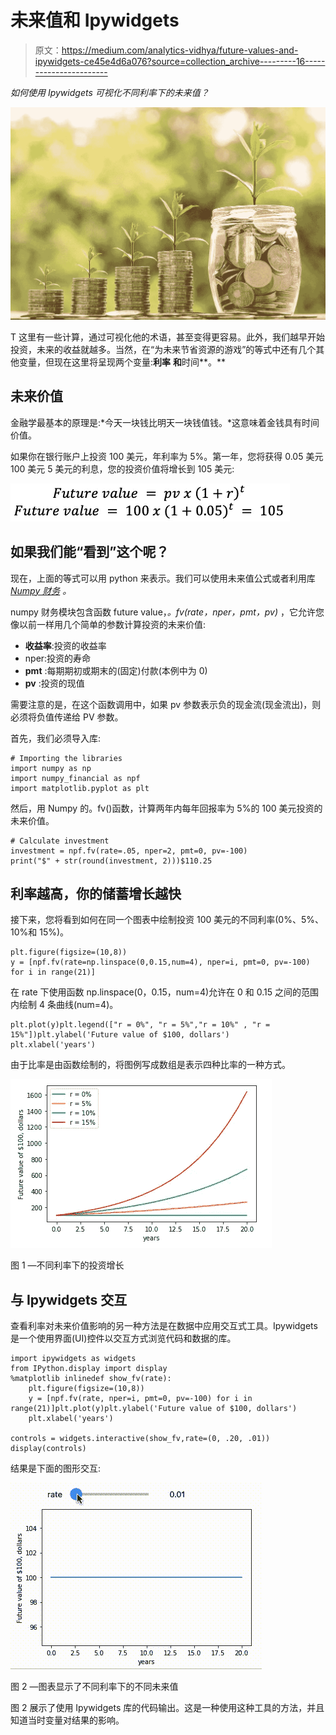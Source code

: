 # 未来值和 Ipywidgets

> 原文：<https://medium.com/analytics-vidhya/future-values-and-ipywidgets-ce45e4d6a076?source=collection_archive---------16----------------------->

*如何使用 Ipywidgets 可视化不同利率下的未来值？*

![](img/e40d471de4df48546deb06fcd31592b5.png)

T 这里有一些计算，通过可视化他的术语，甚至变得更容易。此外，我们越早开始投资，未来的收益就越多。当然，在“为未来节省资源的游戏”的等式中还有几个其他变量，但现在这里将呈现两个变量:**利率** **和**时间**。**

## 未来价值

金融学最基本的原理是:*今天一块钱比明天一块钱值钱。*这意味着金钱具有时间价值。

如果你在银行账户上投资 100 美元，年利率为 5%。第一年，您将获得 0.05 美元 100 美元 5 美元的利息，您的投资价值将增长到 105 美元:

![](img/6527467568602a6deaa7a745dcea37c9.png)

## 如果我们能“看到”这个呢？

现在，上面的等式可以用 python 来表示。我们可以使用未来值公式或者利用库 [*Numpy 财务*](https://numpy.org/numpy-financial/latest/) *。*

numpy 财务模块包含函数 future value，*。fv(rate，nper，pmt，pv)* ，它允许您像以前一样用几个简单的参数计算投资的未来价值:

*   **收益率**:投资的收益率
*   nper:投资的寿命
*   **pmt** :每期期初或期末的(固定)付款(本例中为 0)
*   **pv** :投资的现值

需要注意的是，在这个函数调用中，如果 pv 参数表示负的现金流(现金流出)，则必须将负值传递给 PV 参数。

首先，我们必须导入库:

```
# Importing the libraries
import numpy as np
import numpy_financial as npf
import matplotlib.pyplot as plt
```

然后，用 Numpy 的。fv()函数，计算两年内每年回报率为 5%的 100 美元投资的未来价值。

```
# Calculate investment
investment = npf.fv(rate=.05, nper=2, pmt=0, pv=-100)
print("$" + str(round(investment, 2)))$110.25
```

## 利率越高，你的储蓄增长越快

接下来，您将看到如何在同一个图表中绘制投资 100 美元的不同利率(0%、5%、10%和 15%)。

```
plt.figure(figsize=(10,8))
y = [npf.fv(rate=np.linspace(0,0.15,num=4), nper=i, pmt=0, pv=-100) for i in range(21)]
```

在 rate 下使用函数 np.linspace(0，0.15，num=4)允许在 0 和 0.15 之间的范围内绘制 4 条曲线(num=4)。

```
plt.plot(y)plt.legend(["r = 0%", "r = 5%","r = 10%" , "r = 15%"])plt.ylabel('Future value of $100, dollars')
plt.xlabel('years')
```

由于比率是由函数绘制的，将图例写成数组是表示四种比率的一种方式。

![](img/3a6f7a340adecb51c6680abd21f280b1.png)

图 1 —不同利率下的投资增长

## 与 Ipywidgets 交互

查看利率对未来价值影响的另一种方法是在数据中应用交互式工具。Ipywidgets 是一个使用界面(UI)控件以交互方式浏览代码和数据的库。

```
import ipywidgets as widgets
from IPython.display import display
%matplotlib inlinedef show_fv(rate):
    plt.figure(figsize=(10,8))
    y = [npf.fv(rate, nper=i, pmt=0, pv=-100) for i in range(21)]plt.plot(y)plt.ylabel('Future value of $100, dollars')
    plt.xlabel('years')

controls = widgets.interactive(show_fv,rate=(0, .20, .01))
display(controls)
```

结果是下面的图形交互:

![](img/29c1843c03e80b6e56d1b4b415e39f6d.png)

图 2 —图表显示了不同利率下的不同未来值

图 2 展示了使用 Ipywidgets 库的代码输出。这是一种使用这种工具的方法，并且知道当时变量对结果的影响。